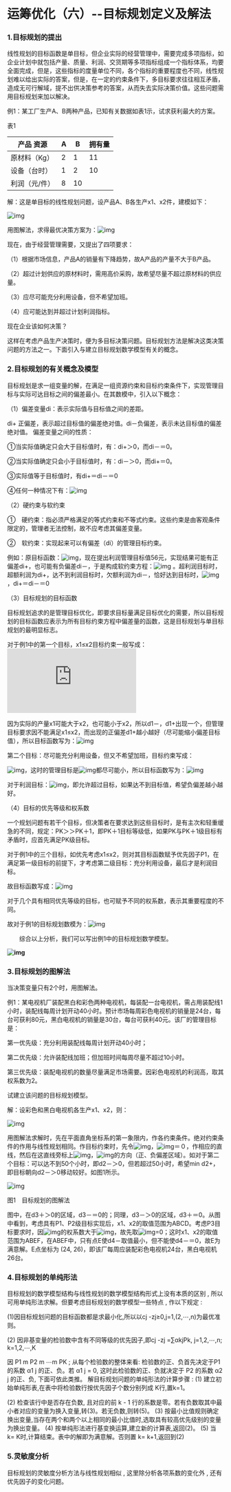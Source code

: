# 运筹优化（六）--目标规划定义及解法





### 1.目标规划的提出

线性规划的目标函数是单目标，但企业实际的经营管理中，需要完成多项指标，如企业计划中就包括产量、质量、利润、交货期等多项指标组成一个指标体系，均要全面完成，但是，这些指标的度量单位不同，各个指标的重要程度也不同，线性规划难以给出实际的答案，但是，在一定的约束条件下，多目标要求往往相互矛盾，造成无可行解域，提不出供决策参考的答案，从而失去实际决策价值。这些问题需用目标规划来加以解决。

例1：某工厂生产A、B两种产品，已知有关数据如表1示，试求获利最大的方案。

表1

| 产品 资源 | A | B | 拥有量 |
| ------- | ---- | ---- | ------ |
| 原材料（Kg） | 2 | 1 | 11 |
| 设备（台时） | 1 | 2 | 10 |
| 利润（元/件） | 8 | 10 | |

解：这是单目标的线性规划问题，设产品A、B各生产x1、x2件，建模如下：

![img](http://58.20.53.45/files/files_upload/content/material_148/content/002005/default.files/image002.gif)

用图解法，求得最优决策方案为：![img](http://58.20.53.45/files/files_upload/content/material_148/content/002005/default.files/image004.gif)　　

现在，由于经营管理需要，又提出了四项要求：

（1）根据市场信息，产品A的销量有下降趋势，故A产品的产量不大于B产品。

（2）超过计划供应的原材料时，需用高价采购，故希望尽量不超过原材料的供应量。

（3）应尽可能充分利用设备，但不希望加班。

（4）应可能达到并超过计划利润指标。

现在企业该如何决策？

这样在考虑产品生产决策时，便为多目标决策问题。目标规划方法是解决这类决策问题的方法之一。下面引入与建立目标规划数学模型有关的概念。　　　　　　　　　　　　　　　　　　　　　　　　　　　　

### 2.目标规划的有关概念及模型

目标规划是求一组变量的解，在满足一组资源约束和目标约束条件下，实现管理目标与实际可达目标之间的偏差最小。在其数模中，引入以下概念：

（1）偏差变量di：表示实际值与目标值之间的差距。

di+ 正偏差，表示超过目标值的偏差绝对值。di－负偏差，表示未达目标值的偏差绝对值。
偏差变量之间的性质：

①当实际值确定只会大于目标值时，有：di+＞0，而di－＝0。

②当实际值确定只会小于目标值时，有：di－＞0，而di+＝0。

③实际值等于目标值时，有di+＝di－＝0

④任何一种情况下有：![img](http://58.20.53.45/files/files_upload/content/material_148/content/002005/default.files/image006.gif)

（2）硬约束与软约束

①　硬约束：指必须严格满足的等式约束和不等式约束。这些约束是由客观条件限定的，管理者无法控制，故不应考虑其偏差变量。

②　软约束：实现起来可以有偏差（di）的管理目标约束。

例如：原目标函数：![img](http://58.20.53.45/files/files_upload/content/material_148/content/002005/default.files/image008.gif)，现在提出利润管理目标值56元，实现结果可能有正偏差di+，也可能有负偏差di－，于是构成软约束方程：![img](http://58.20.53.45/files/files_upload/content/material_148/content/002005/default.files/image010.gif) 。超利润目标时，超额利润为di+，达不到利润目标时，欠额利润为di－，恰好达到目标时，![img](http://58.20.53.45/files/files_upload/content/material_148/content/002005/default.files/image012.gif)，di+＝di－＝0

（3）目标规划的目标函数

目标规划追求的是管理目标优化，即要求目标量满足目标优化的需要，所以目标规划的目标函数应表示为所有目标约束方程中偏差量的函数，这是目标规划与单目标规划的最明显标志。

对于例1中的第一个目标，x1≤x2目标约束一般写成：![x1 - x2 + d1^{-} - d1^{+} = 0](https://private.codecogs.com/gif.latex?x1%20-%20x2%20&plus;%20d1%5E%7B-%7D%20-%20d1%5E%7B&plus;%7D%20%3D%200)

因为实际的产量x1可能大于x2，也可能小于x2，所以d1－，d1+出现一个，但管理目标要求因不能满足x1≤x2，而出现的正偏差d1+越小越好（尽可能缩小偏差目标值），所以目标函数写为：![img](http://58.20.53.45/files/files_upload/content/material_148/content/002005/default.files/image014.gif)

第二个目标：尽可能充分利用设备，但又不希望加班，目标约束写成：

![img](http://58.20.53.45/files/files_upload/content/material_148/content/002005/default.files/image016.gif)，这时的管理目标是![img](http://58.20.53.45/files/files_upload/content/material_148/content/002005/default.files/image018.gif)都尽可能小，所以目标函数写为：![img](http://58.20.53.45/files/files_upload/content/material_148/content/002005/default.files/image020.gif)

对于利润目标：![img](http://58.20.53.45/files/files_upload/content/material_148/content/002005/default.files/image022.gif)，即允许超过目标，如果达不到目标值，希望负偏差越小越好。

（4）目标的优先等级和权系数

一个规划问题有若干个目标，但决策者在要求达到这些目标时，是有主次和轻重缓急的不同，规定：PK＞＞PK＋1，即PK＋1目标等级低，如果PK与PK＋1级目标有矛盾时，应首先满足PK级目标。

对于例1中的三个目标，如优先考虑x1≤x2，则对其目标函数赋予优先因子P1，在满足第一级目标的前提下，才考虑第二级目标：充分利用设备，最后才是利润目标。

故目标函数写成：![img](http://58.20.53.45/files/files_upload/content/material_148/content/002005/default.files/image024.gif)

对于几个具有相同优先等级的目标，也可赋予不同的权系数，表示其重要程度的不同。

故对于例1的目标规划数模为：![img](http://58.20.53.45/files/files_upload/content/material_148/content/002005/default.files/image024.gif)

　　综合以上分析，我们可以写出例1中的目标规划数学模型。

**![img](http://58.20.53.45/files/files_upload/content/material_148/content/002005/default.files/image026.gif)**

 

### **3.目标规划的图解法**

当决策变量只有2个时，用图解法。

例1：某电视机厂装配黑白和彩色两种电视机，每装配一台电视机，需占用装配线1小时，装配线每周计划开动40小时。预计市场每周彩色电视机的销量是24台，每台可获利80元，黑白电视机的销量是30台，每台可获利40元。该厂的管理目标是：

第一优先级：充分利用装配线每周计划开动40小时；

第二优先级：允许装配线加班；但加班时间每周尽量不超过10小时。

第三优先级：装配电视机的数量尽量满足市场需要。因彩色电视机的利润高，取其权系数为2。

试建立该问题的目标规划模型。

解：设彩色和黑白电视机各生产x1、x2，则：

![img](http://58.20.53.45/files/files_upload/content/material_148/content/002005/file.files/image002.gif)

用图解法求解时，先在平面直角坐标系的第一象限内，作各约束条件。绝对约束条件的作用与线性规划相同。作目标约束时，先令![img](http://58.20.53.45/files/files_upload/content/material_148/content/002005/file.files/image004.gif)，![img](http://58.20.53.45/files/files_upload/content/material_148/content/002005/file.files/image006.gif)＝０，作相应的直线，然后在这直线旁标上![img](http://58.20.53.45/files/files_upload/content/material_148/content/002005/file.files/image004.gif)，![img](http://58.20.53.45/files/files_upload/content/material_148/content/002005/file.files/image006.gif)的方向（正、负偏差区域）。如对于第二个目标：可以达不到50个小时，即d2－＞0，但若超过50小时，希望min d2+，即目标朝向d2－＞0移动较好。如图1所示。

![img](http://58.20.53.45/files/files_upload/content/material_148/content/002005/file.files/image015.gif)

图1　目标规划的图解法

图中，在d3＋＞0的区域，d3－＝0的；同理，d3－＞0的区域，d3＋＝0。从图中看到，考虑具有P1、P2级目标实现后，x1、x2的取值范围为ABCD。考虑P3目标要求时，因![img](http://58.20.53.45/files/files_upload/content/material_148/content/002005/file.files/image009.gif)的权系数大于![img](http://58.20.53.45/files/files_upload/content/material_148/content/002005/file.files/image011.gif)，故先取![img](http://58.20.53.45/files/files_upload/content/material_148/content/002005/file.files/image009.gif)=0；这时x1、x2的取值范围为ABEF，在ABEF中，只有点E使d4－取值最小，但不能使d4－＝0，故E为满意解。E点坐标为 (24, 26)，即该厂每周应装配彩色电视机24台，黑白电视机26台。

### **4.目标规划的单纯形法**

目标规划的数学模型结构与线性规划的数学模型结构形式上没有本质的区别 , 所以可用单纯形法求解。但要考虑目标规划的数学模型一些特点 , 作以下规定 :

(1)因目标规划问题的目标函数都是求最小化,所以以cj -zj≥0,j=1,(2,⋯,n)为最优准则。

(2) 因非基变量的检验数中含有不同等级的优先因子,即cj -zj =∑αkjPk, j=1,2,⋯,n; k=1,2,⋯,K

因 P1 m P2 m ⋯m PK ; 从每个检验数的整体来看: 检验数的正、负首先决定于P1的系数 α1 j 的正、负。若 α1 j = 0, 这时此检验数的正、负就决定于 P2 的系数 α2 j 的正、负, 下面可依此类推。
 解目标规划问题的单纯形法的计算步骤 :
 (1) 建立初始单纯形表,在表中将检验数行按优先因子个数分别列成 K行,置k=1。

(2) 检查该行中是否存在负数, 且对应的前 k - 1 行的系数是零。若有负数取其中最小者对应的变量为换入变量,转(3)。若无负数,则转(5)。
 (3) 按最小比值规则确定换出变量,当存在两个和两个以上相同的最小比值时,选取具有较高优先级别的变量为换出变量。
 (4) 按单纯形法进行基变换运算,建立新的计算表,返回(2)。
 (5) 当 k= K时,计算结束。表中的解即为满意解。否则置 k= k+1,返回到(2)

###  **5.灵敏度分析**

目标规划的灵敏度分析方法与线性规划相似 , 这里除分析各项系数的变化外 , 还有优先因子的变化问题。